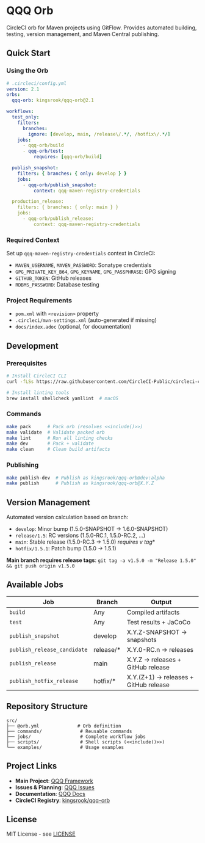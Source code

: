 # QQQ Orb

CircleCI orb for Maven projects using GitFlow. Provides automated building, testing, version management, and Maven Central publishing.

## Quick Start

### Using the Orb

```yaml
# .circleci/config.yml
version: 2.1
orbs:
  qqq-orb: kingsrook/qqq-orb@2.1

workflows:
  test_only:
    filters:
      branches:
        ignore: [develop, main, /release\/.*/, /hotfix\/.*/]
    jobs:
      - qqq-orb/build
      - qqq-orb/test:
          requires: [qqq-orb/build]

  publish_snapshot:
    filters: { branches: { only: develop } }
    jobs:
      - qqq-orb/publish_snapshot:
          context: qqq-maven-registry-credentials

  production_release:
    filters: { branches: { only: main } }
    jobs:
      - qqq-orb/publish_release:
          context: qqq-maven-registry-credentials
```

### Required Context

Set up `qqq-maven-registry-credentials` context in CircleCI:
- `MAVEN_USERNAME`, `MAVEN_PASSWORD`: Sonatype credentials
- `GPG_PRIVATE_KEY_B64`, `GPG_KEYNAME`, `GPG_PASSPHRASE`: GPG signing
- `GITHUB_TOKEN`: GitHub releases
- `RDBMS_PASSWORD`: Database testing

### Project Requirements

- `pom.xml` with `<revision>` property
- `.circleci/mvn-settings.xml` (auto-generated if missing)
- `docs/index.adoc` (optional, for documentation)

## Development

### Prerequisites
```bash
# Install CircleCI CLI
curl -fLSs https://raw.githubusercontent.com/CircleCI-Public/circleci-cli/main/install.sh | sudo bash

# Install linting tools
brew install shellcheck yamllint  # macOS
```

### Commands
```bash
make pack      # Pack orb (resolves <<include()>>)
make validate  # Validate packed orb
make lint      # Run all linting checks
make dev       # Pack + validate
make clean     # Clean build artifacts
```

### Publishing
```bash
make publish-dev  # Publish as kingsrook/qqq-orb@dev:alpha
make publish      # Publish as kingsrook/qqq-orb@X.Y.Z
```

## Version Management

Automated version calculation based on branch:
- `develop`: Minor bump (1.5.0-SNAPSHOT → 1.6.0-SNAPSHOT)
- `release/1.5`: RC versions (1.5.0-RC.1, 1.5.0-RC.2, ...)
- `main`: Stable release (1.5.0-RC.3 → 1.5.0) **requires v* tag**
- `hotfix/1.5.1`: Patch bump (1.5.0 → 1.5.1)

**Main branch requires release tags**: `git tag -a v1.5.0 -m "Release 1.5.0" && git push origin v1.5.0`

## Available Jobs

| Job | Branch | Output |
|-----|--------|--------|
| `build` | Any | Compiled artifacts |
| `test` | Any | Test results + JaCoCo |
| `publish_snapshot` | develop | X.Y.Z-SNAPSHOT → snapshots |
| `publish_release_candidate` | release/* | X.Y.0-RC.n → releases |
| `publish_release` | main | X.Y.Z → releases + GitHub release |
| `publish_hotfix_release` | hotfix/* | X.Y.(Z+1) → releases + GitHub release |

## Repository Structure

```
src/
├── @orb.yml              # Orb definition
├── commands/              # Reusable commands
├── jobs/                  # Complete workflow jobs
├── scripts/               # Shell scripts (<<include()>>)
└── examples/              # Usage examples
```

## Project Links

- **Main Project**: [QQQ Framework](https://github.com/Kingsrook/qqq)
- **Issues & Planning**: [QQQ Issues](https://github.com/Kingsrook/qqq/issues)
- **Documentation**: [QQQ Docs](https://github.com/Kingsrook/qqq/tree/main/docs)
- **CircleCI Registry**: [kingsrook/qqq-orb](https://circleci.com/developer/orbs/orb/kingsrook/qqq-orb)

## License

MIT License - see [LICENSE](LICENSE)
